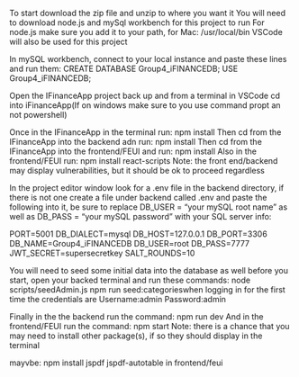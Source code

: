 
To start download the zip file and unzip to where you want it
You will need to download node.js and mySql workbench for this project to run
For node.js make sure you add it to your path, for Mac: /usr/local/bin
VSCode will also be used for this project

In mySQL workbench, connect to your local instance and paste these lines and run them:
CREATE DATABASE Group4_iFINANCEDB;
USE Group4_iFINANCEDB;

Open the IFinanceApp project back up and from a terminal in VSCode cd into iFinanceApp(If on windows make sure to you use command propt an not powershell)

Once in the IFinanceApp in the terminal run: npm install
Then cd from the IFinanceApp into the backend adn run: npm install 
Then cd from the IFinanceApp into the frontend/FEUI and run: npm install
Also in the frontend/FEUI run: npm install react-scripts
Note: the front end/backend may display vulnerabilities, but it should be ok to proceed regardless

In the project editor window look for a .env file in the backend directory, if there is not one create a file under backend called .env and paste the following into it, be sure to replace DB_USER = “your mySQL root name” as well as DB_PASS = “your mySQL password” with your SQL server info:

PORT=5001 
DB_DIALECT=mysql 
DB_HOST=127.0.0.1 
DB_PORT=3306 
DB_NAME=Group4_iFINANCEDB 
DB_USER=root 
DB_PASS=7777 
JWT_SECRET=supersecretkey 
SALT_ROUNDS=10

You will need to seed some initial data into the database as well before you start, open your backed terminal and run these commands:
node scripts/seedAdmin.js
npm run seed:categorieswhen logging in for the first time the credentials are
Username:admin
Password:admin

Finally in the the backend run the command: npm run dev
And in the frontend/FEUI run the command: npm start
Note: there is a chance that you may need to install other package(s), if so they should display in the terminal

mayvbe:
npm install jspdf jspdf-autotable in frontend/feui